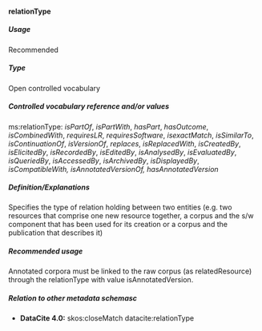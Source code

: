 #### relationType

##### Usage

Recommended

##### Type

Open controlled vocabulary

##### Controlled vocabulary reference and/or values

ms:relationType: _isPartOf_, _isPartWith_, _hasPart_, _hasOutcome_, _isCombinedWith_, _requiresLR_, _requiresSoftware_, _isexactMatch_, _isSimilarTo_, _isContinuationOf_, _isVersionOf_, _replaces_, _isReplacedWith_, _isCreatedBy_, _isElicitedBy_, _isRecordedBy_, _isEditedBy_, _isAnalysedBy_, _isEvaluatedBy_, _isQueriedBy_, _isAccessedBy_, _isArchivedBy_, _isDisplayedBy_, _isCompatibleWith, isAnnotatedVersionOf, hasAnnotatedVersion_

##### Definition/Explanations

Specifies the type of relation holding between two entities \(e.g. two resources that comprise one new resource together, a corpus and the s/w component that has been used for its creation or a corpus and the publication that describes it\)

##### Recommended usage
Annotated corpora must be linked to the raw corpus (as relatedResource) through the relationType with value isAnnotatedVersion.

##### Relation to other metadata schemasc
* **DataCite 4.0:** skos:closeMatch datacite:relationType




